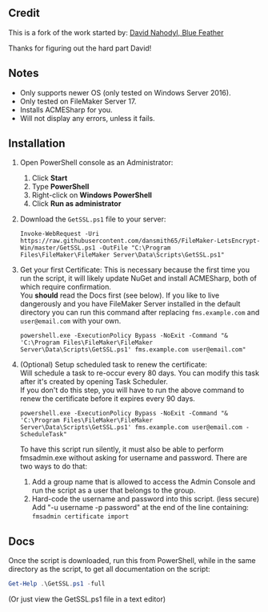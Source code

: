 ## Credit

This is a fork of the work started by: [David Nahodyl, Blue Feather](http://bluefeathergroup.com/blog/how-to-use-lets-encrypt-ssl-certificates-with-filemaker-server/)  

Thanks for figuring out the hard part David!


## Notes

* Only supports newer OS (only tested on Windows Server 2016).
* Only tested on FileMaker Server 17.
* Installs ACMESharp for you.
* Will not display any errors, unless it fails.


## Installation

1. Open PowerShell console as an Administrator:
    1. Click **Start**
    2. Type **PowerShell**
    3. Right-click on **Windows PowerShell**
    4. Click **Run as administrator**

2. Download the `GetSSL.ps1` file to your server:  

    `Invoke-WebRequest -Uri https://raw.githubusercontent.com/dansmith65/FileMaker-LetsEncrypt-Win/master/GetSSL.ps1 -OutFile "C:\Program Files\FileMaker\FileMaker Server\Data\Scripts\GetSSL.ps1"`

3. Get your first Certificate:
   This is necessary because the first time you run the script, it will likely update NuGet and install ACMESharp, both of which require confirmation.  
   You **should** read the Docs first (see below). If you like to live dangerously and you have FileMaker Server installed in
   the default directory you can run this command after replacing `fms.example.com` and `user@email.com` with your own.

    `powershell.exe -ExecutionPolicy Bypass -NoExit -Command "& 'C:\Program Files\FileMaker\FileMaker Server\Data\Scripts\GetSSL.ps1' fms.example.com user@email.com"`

4. (Optional) Setup scheduled task to renew the certificate:  
   Will schedule a task to re-occur every 80 days. You can modify this task after it's created by opening Task Scheduler.  
   If you don't do this step, you will have to run the above command to renew the certificate before it expires every 90 days.

    `powershell.exe -ExecutionPolicy Bypass -NoExit -Command "& 'C:\Program Files\FileMaker\FileMaker Server\Data\Scripts\GetSSL.ps1' fms.example.com user@email.com -ScheduleTask"`

   To have this script run silently, it must also be able to perform fmsadmin.exe without asking for username and password. There are two ways to do that:

    1. Add a group name that is allowed to access the Admin Console and run the script as a user that belongs to the group.
    2. Hard-code the username and password into this script. (less secure)  
       Add "-u username -p password" at the end of the line containing: `fmsadmin certificate import`



## Docs

Once the script is downloaded, run this from PowerShell, while in the same directory as the script, to get all documentation on the script:

```powershell
Get-Help .\GetSSL.ps1 -full
```

(Or just view the GetSSL.ps1 file in a text editor)
